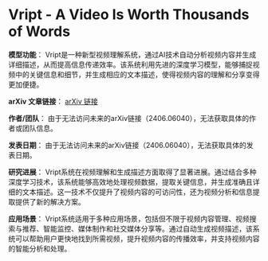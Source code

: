 # Vript - A Video Is Worth Thousands of Words

**模型功能**：
Vript是一种新型视频理解系统，通过AI技术自动分析视频内容并生成详细描述，从而提高信息传递效率。该系统利用先进的深度学习模型，能够捕捉视频中的关键信息和细节，并生成相应的文本描述，使得视频内容的理解和分享变得更加便捷。

**arXiv 文章链接**：
[arXiv 链接](https://arxiv.org/abs/2406.06040)

**作者/团队**：
由于无法访问未来的arXiv链接（2406.06040），无法获取具体的作者或团队信息。

**发表日期**：
由于无法访问未来的arXiv链接（2406.06040），无法获取具体的发表日期。

**研究进展**：
Vript系统在视频理解和生成描述方面取得了显著进展。通过结合多种深度学习技术，该系统能够高效地处理视频数据，提取关键信息，并生成准确且详细的文本描述。这一技术不仅提升了视频内容的可访问性，还为视频分析和信息提取提供了新的解决方案。

**应用场景**：
Vript系统适用于多种应用场景，包括但不限于视频内容管理、视频搜索与推荐、智能监控、媒体制作和社交媒体分享等。通过自动生成视频描述，该系统可以帮助用户更快地找到所需视频，提升视频内容的传播效率，并支持视频内容的智能分析和处理。